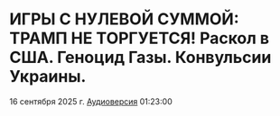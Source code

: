 # ИГРЫ С НУЛЕВОЙ СУММОЙ: ТРАМП НЕ ТОРГУЕТСЯ! Раскол в США. Геноцид Газы. Конвульсии Украины.

16 сентября 2025 г. [Аудиоверсия](https://www.youtube.com/watch?v=LAlH57STVus) 01:23:00
